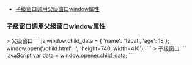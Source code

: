 <ul>
    <li><a href="#1">子级窗口调用父级窗口window属性</a></li>
</ul>

<h3 id="1">子级窗口调用父级窗口window属性</h3>
> 父级窗口
``` js
    window.child_data = {
                            'name': '12cat',
                            'age': 18
                        };
    window.open('/child.html', '', 'height=740, width=410');
```
> 子级窗口
``` javaScript
    var data = window.opener.child_data;
```
